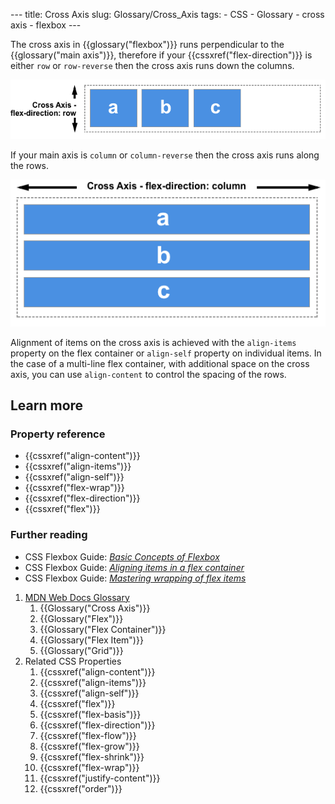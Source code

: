 --- title: Cross Axis slug: Glossary/Cross\_Axis tags: - CSS - Glossary - cross axis - flexbox ---

The cross axis in {{glossary("flexbox")}} runs perpendicular to the {{glossary("main axis")}}, therefore if your {{cssxref("flex-direction")}} is either `row` or `row-reverse` then the cross axis runs down the columns.

![The cross axis runs down the column](basics3.png)

If your main axis is `column` or `column-reverse` then the cross axis runs along the rows.

![The cross axis runs along the row.](basics4.png)

Alignment of items on the cross axis is achieved with the `align-items` property on the flex container or `align-self` property on individual items. In the case of a multi-line flex container, with additional space on the cross axis, you can use `align-content` to control the spacing of the rows.

Learn more
----------

### Property reference

-   {{cssxref("align-content")}}
-   {{cssxref("align-items")}}
-   {{cssxref("align-self")}}
-   {{cssxref("flex-wrap")}}
-   {{cssxref("flex-direction")}}
-   {{cssxref("flex")}}

### Further reading

-   CSS Flexbox Guide: *[Basic Concepts of Flexbox](/en-US/docs/Web/CSS/CSS_Flexible_Box_Layout/Basic_Concepts_of_Flexbox)*
-   CSS Flexbox Guide: *[Aligning items in a flex container](/en-US/docs/Web/CSS/CSS_Flexible_Box_Layout/Aligning_Items_in_a_Flex_Container)*
-   CSS Flexbox Guide: *[Mastering wrapping of flex items](/en-US/docs/Web/CSS/CSS_Flexible_Box_Layout/Mastering_Wrapping_of_Flex_Items)*

1.  [MDN Web Docs Glossary](/en-US/docs/Glossary)
    1.  {{Glossary("Cross Axis")}}
    2.  {{Glossary("Flex")}}
    3.  {{Glossary("Flex Container")}}
    4.  {{Glossary("Flex Item")}}
    5.  {{Glossary("Grid")}}
2.  Related CSS Properties
    1.  {{cssxref("align-content")}}
    2.  {{cssxref("align-items")}}
    3.  {{cssxref("align-self")}}
    4.  {{cssxref("flex")}}
    5.  {{cssxref("flex-basis")}}
    6.  {{cssxref("flex-direction")}}
    7.  {{cssxref("flex-flow")}}
    8.  {{cssxref("flex-grow")}}
    9.  {{cssxref("flex-shrink")}}
    10. {{cssxref("flex-wrap")}}
    11. {{cssxref("justify-content")}}
    12. {{cssxref("order")}}
